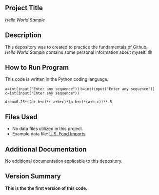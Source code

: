 ## Project Title
*Hello World Sample*

## Description
This depository was to created to practice the fundamentals of Github. *Hello World Sample* contains some personal information about myself. 😄

## How to Run Program
This code is written in the Python coding language.

`a=int(input("Enter any sequence"))`
`b=int(input("Enter any sequence"))`
`c=int(input("Enter any sequence"))`

`Area=0.25*((a+ b+c)*(-a+b+c)*(a-b+c)*(a+b-c))**.5`

## Files Used
- No data files utilized in this project. 
- Example data file: [U.S. Food Imports](https://catalog.data.gov/dataset/u-s-food-imports)

## Additional Documentation
No additional documentation applicable to this depository.

## Version Summary
**This is the the first version of this code.**
